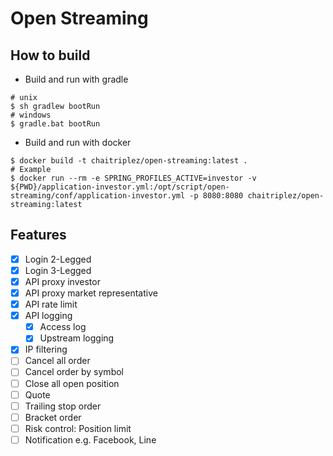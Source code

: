 # Open Streaming

## How to build

- Build and run with gradle

```shell script
# unix
$ sh gradlew bootRun
# windows
$ gradle.bat bootRun
```

- Build and run with docker

```shell script
$ docker build -t chaitriplez/open-streaming:latest .
# Example
$ docker run --rm -e SPRING_PROFILES_ACTIVE=investor -v ${PWD}/application-investor.yml:/opt/script/open-streaming/conf/application-investor.yml -p 8080:8080 chaitriplez/open-streaming:latest
```

## Features

- [x] Login 2-Legged
- [x] Login 3-Legged
- [x] API proxy investor
- [x] API proxy market representative
- [x] API rate limit
- [x] API logging
  - [x] Access log
  - [x] Upstream logging
- [x] IP filtering
- [ ] Cancel all order
- [ ] Cancel order by symbol
- [ ] Close all open position
- [ ] Quote
- [ ] Trailing stop order
- [ ] Bracket order
- [ ] Risk control: Position limit
- [ ] Notification e.g. Facebook, Line
